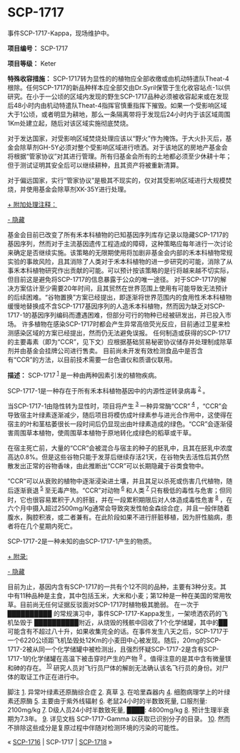 # SCP-1717
                        




事件SCP-1717-Kappa，现场维护中。



**项目编号：** SCP-1717

**项目等级：** Keter

**特殊收容措施：** SCP-1717转为显性的的植物应全部收缴或由机动特遣队Theat-4根除。任何SCP-1717的新品种样本应全部交由Dr.Syril保管于生化收容站点-1以供研究。在小于一公顷的区域内发现的野生SCP-1717品种必须被收容起来或在发现后48小时内由机动特遣队Theat-4指挥官慎重指挥下摧毁。如果一个受影响区域大于1公顷，或者明显为耕地，那么一条隔离带将于发现后24小时内于该区域周围1Km处建立起，随后对该区域实施彻底焚烧。

对于发达国家，对受影响区域焚烧处理应该以“野火”作为掩饰。于大火扑灭后，基金会除草剂GH-5Y必须对整个受影响区域进行喷洒。对于该地区的房地产基金会将根据“管家协议”对其进行管理。所有归基金会所有的土地都必须至少休耕十年；但于测试证明其安全后可以继续耕种，且其资产将被重新清算。

对于偏远国家，实行“管家协议”是极其不现实的，仅对其受影响区域进行大规模焚烧，并使用基金会除草剂XK-35Y进行处理。


<a shape='rect' class='collapsible-block-link' href='javascript:;'>+&#160;&#38468;&#21152;&#22788;&#29702;&#27880;&#37322;&#65306;</a>

<a shape='rect' class='collapsible-block-link' href='javascript:;'>-&#160;&#38544;&#34255;</a>


基金会目前已改变了所有禾本科植物的已知基因序列库存记录以隐藏SCP-1717的基因序列，然而对于主流基因遗传工程造成的障碍，这种策略应每年进行一次讨论来确定是否继续实施。该策略的无限期使用将加剧非基金会内部的禾本科植物常规实验的事故风险，且其消除了人类对于禾本科植物的进一步研究的可能，消除了从事禾本科植物研究作出贡献的可能。可以预计按该策略的是行将越来越不切实际，但目前这是避免将SCP-1717的信息暴露于公众的唯一途径。
对于SCP-1717的解决方案估计至少需要20年时间，且其贸然在世界范围上使用有可能导致无法预计的后续困难。“谷物置换”方案已经提出，即逐渐将世界范围内的食用性禾本科植物缓慢地替换成不含SCP-1717基因序列的人造禾本科植物，然而因为缺乏对SCP-1717-1的基因序列编码而遭遇困难，但部分可行的物种已经被研发出，并已投入市场。
许多植物在感染SCP-1717时都会产生异常高倍荧光反应，目前通过卫星来检测感染区域的方案已经提出，然而仍无法避免误报。
任何制造或获得的SCP-1717的主要毒素（即为“CCR”，见下文）应根据基础贸易秘密协议储存并处理制成除草剂并由基金会挂牌公司进行售卖。
目前尚未开发有效检测食品中是否含有“CCR”的方法，以目前技术需要一台色谱仪和质谱仪联用。




**描述：** SCP-1717<sup class='footnoteref'>
 <a shape='rect' class='footnoteref' id='footnoteref-1' href='javascript:;' onclick='WIKIDOT.page.utils.scrollToReference(&apos;footnote-1&apos;)'>1</a>
</sup>是一种由两种因素引发的植物疾病。

SCP-1717-1是一种存在于所有禾本科植物基因中的内源性逆转录病毒<sup class='footnoteref'>
 <a shape='rect' class='footnoteref' id='footnoteref-2' href='javascript:;' onclick='WIKIDOT.page.utils.scrollToReference(&apos;footnote-2&apos;)'>2</a>
</sup>。

当SCP-1717-1由隐性转为显性时，项目将产生<sup class='footnoteref'>
 <a shape='rect' class='footnoteref' id='footnoteref-3' href='javascript:;' onclick='WIKIDOT.page.utils.scrollToReference(&apos;footnote-3&apos;)'>3</a>
</sup>一种异常酶“CCR”<sup class='footnoteref'>
 <a shape='rect' class='footnoteref' id='footnoteref-4' href='javascript:;' onclick='WIKIDOT.page.utils.scrollToReference(&apos;footnote-4&apos;)'>4</a>
</sup>，“CCR”会导致宿主叶绿素逐渐减少，随后项目将模仿成叶绿素参与进光合作用中，这使得在宿主的叶和茎枯萎很长一段时间后仍显现出由叶绿素造成的绿色。“CCR”会逐渐侵害周围草本植物，使周围草本植物于原地转化成绿色的稻草或干草。

在宿主死亡前，大量的“CCR”会被混合与宿主的种子的胚乳中，且其在胚乳中浓度高达0.8%。但是这些谷物只能于发芽后继续存活21天，在谷物失去活性后其仍然散发出正常的谷物香味，由此推断出“CCR”可以长期隐藏于谷类食物中。

“CCR”可以从衰败的植物中逐渐浸染进土壤，并且其足以杀死或伤害几代植物，随后逐渐衰退<sup class='footnoteref'>
 <a shape='rect' class='footnoteref' id='footnoteref-5' href='javascript:;' onclick='WIKIDOT.page.utils.scrollToReference(&apos;footnote-5&apos;)'>5</a>
</sup>至无毒产物。“CCR”对动物<sup class='footnoteref'>
 <a shape='rect' class='footnoteref' id='footnoteref-6' href='javascript:;' onclick='WIKIDOT.page.utils.scrollToReference(&apos;footnote-6&apos;)'>6</a>
</sup>和人类<sup class='footnoteref'>
 <a shape='rect' class='footnoteref' id='footnoteref-7' href='javascript:;' onclick='WIKIDOT.page.utils.scrollToReference(&apos;footnote-7&apos;)'>7</a>
</sup>只有极低的毒性与危害；但同时，它也很容易累积于人的肝脏，并在一段累积期限后对人体造成毒性危害<sup class='footnoteref'>
 <a shape='rect' class='footnoteref' id='footnoteref-8' href='javascript:;' onclick='WIKIDOT.page.utils.scrollToReference(&apos;footnote-8&apos;)'>8</a>
</sup>，在六个月中摄入超过2500mg/Kg通常会导致突发性帕金森综合症，并且一般伴随着腹水，胸腔积液，或二者兼有。在此阶段如果不进行肝脏移植，因为肝性脑病，患者将在几个星期内死亡。

SCP-1717-2是一种未知的由SCP-1717-1产生的物质。


<a shape='rect' class='collapsible-block-link' href='javascript:;'>+&#160;&#38468;&#24405;:</a>

<a shape='rect' class='collapsible-block-link' href='javascript:;'>-&#160;&#38544;&#34255;</a>


目前为止，基因内含有SCP-1717的一共有个12不同的品种，主要有3种分支。其中有11种品种是主食，其中包括玉米，大米和小麦；第12种是一种在美国的常用牧草。目前尚无任何证据反驳面对SCP-1717时植物极其脆弱。
在一次于 ██████████ 的常规演习中，事件SCP-1717-Kappa发生，一架喷洒农药的飞机坠毁于 ██████████附近，从烧毁的残骸中回收了1个化学储罐，其中的██可能含有不超过八十升，如果收集完全的话。在事件发生八天之后，SCP-1717于一个6220公顷距飞机坠毁处12Km的小麦田中心被发现。随后，20mg的SCP-1717-2被从同一个化学储罐中被检测出，且强烈怀疑SCP-1717-2是含有SCP-1717-1的化学储罐在高温下被击穿时产生的产物<sup class='footnoteref'>
 <a shape='rect' class='footnoteref' id='footnoteref-9' href='javascript:;' onclick='WIKIDOT.page.utils.scrollToReference(&apos;footnote-9&apos;)'>9</a>
</sup>。值得注意的是其中含有微量镁和砷的存在。<sup class='footnoteref'>
 <a shape='rect' class='footnoteref' id='footnoteref-10' href='javascript:;' onclick='WIKIDOT.page.utils.scrollToReference(&apos;footnote-10&apos;)'>10</a>
</sup>
研究人员对飞行员尸体的解剖无法确认该名飞行员的身份。对尸体的取证工作正在进行中。





脚注
<a shape='rect' href='javascript:;' onclick='WIKIDOT.page.utils.scrollToReference(&apos;footnoteref-1&apos;)'>1</a>. 异常叶绿素还原酶综合症
<a shape='rect' href='javascript:;' onclick='WIKIDOT.page.utils.scrollToReference(&apos;footnoteref-2&apos;)'>2</a>. 真草
<a shape='rect' href='javascript:;' onclick='WIKIDOT.page.utils.scrollToReference(&apos;footnoteref-3&apos;)'>3</a>. 在哈里森器内
<a shape='rect' href='javascript:;' onclick='WIKIDOT.page.utils.scrollToReference(&apos;footnoteref-4&apos;)'>4</a>. 细胞病理学上的叶绿素还原酶
<a shape='rect' href='javascript:;' onclick='WIKIDOT.page.utils.scrollToReference(&apos;footnoteref-5&apos;)'>5</a>. 主要由于紫外线辐射
<a shape='rect' href='javascript:;' onclick='WIKIDOT.page.utils.scrollToReference(&apos;footnoteref-6&apos;)'>6</a>. 老鼠24小时的半数致死量, 口服剂量: 2100mg/kg
<a shape='rect' href='javascript:;' onclick='WIKIDOT.page.utils.scrollToReference(&apos;footnoteref-7&apos;)'>7</a>. D级人员24小时半数致死量, ████: 4800mg/kg
<a shape='rect' href='javascript:;' onclick='WIKIDOT.page.utils.scrollToReference(&apos;footnoteref-8&apos;)'>8</a>. 预计生理半衰期为7.3年。
<a shape='rect' href='javascript:;' onclick='WIKIDOT.page.utils.scrollToReference(&apos;footnoteref-9&apos;)'>9</a>. 详见文档 SCP-1717-Gamma 以获取已识别分子的目录。
<a shape='rect' href='javascript:;' onclick='WIKIDOT.page.utils.scrollToReference(&apos;footnoteref-10&apos;)'>10</a>. 然而不排除这些成分是复原过程中伴随对检测环境的污染的可能性。



« [SCP-1716](/scp-1716) | SCP-1717 | [SCP-1718](/scp-1718) »





                    